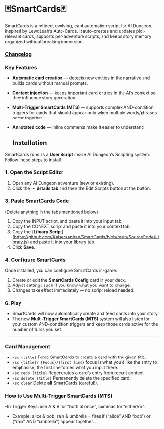 # 🃏SmartCards🃏
SmartCards is a refined, evolving, card automation script for AI Dungeon, inspired by LewdLeah’s Auto-Cards. It auto-creates and updates plot-relevant cards, supports per-adventure scripts, and keeps story memory organized without breaking immersion.
### [Changelog](https://github.com/Kaisersaphan/SmartCards/blob/main/CHANGELOG)

### Key Features
- **Automatic card creation** — detects new entities in the narrative and builds cards without manual prompts.
- **Context injection** — keeps important card entries in the AI’s context so they influence story generation.
- **Multi-Trigger SmartCards (MTS)** — supports complex AND-condition triggers for cards that should appear only when multiple words/phrases occur together.
- **Annotated code** — inline comments make it easier to understand

  ## Installation

SmartCards runs as a **User Script** inside AI Dungeon’s Scripting system.  
Follow these steps to install:

### 1. Open the Script Editor
1. Open any AI Dungeon adventure (new or existing).
2. Click the **⋯ details tab** and then the Edit Scripts button at the button.

### 3. Paste SmartCards Code 
(Delete anything in the tabs mentioned below)
1. Copy the INPUT script, and paste it into your input tab,
2. Copy the CONEXT script and paste it into your context tab.
3. Copy the {**Library Script**}(https://github.com/Kaisersaphan/SmartCards/blob/main/SourceCode/Library.js) and paste it into your library tab.
4. Click **Save**.


### 4. Configure SmartCards
Once installed, you can configure SmartCards in-game:
1. Create or edit the **SmartCards Config** card in your deck.
2. Adjust settings such if you know what you want to change.
3. Changes take effect immediately — no script reload needed.

### 6. Play
- SmartCards will now automatically create and feed cards into your story.
- The new **Multi-Trigger SmartCards (MTS)** system will also listen for your custom AND-condition triggers and keep those cards active for the number of turns you set.

---

### Card Management
- `/sc {title}` Force SmartCards to create a card with the given title.
- `/sc {title}/ {Focus}/{first line}` focus is what you’d like the entry to emphasise, the first line forces what you input there.
- `/sc redo {title}` Regenerates a card’s entry from recent context.
- `/sc delete {title}` Permanently delete the specified card.
- `/sc clear`  Delete **all** SmartCards (careful!).
### How to Use Multi-Trigger SmartCards (MTS)
-In Trigger Keys: use A & B for “both at once”, commas for “either/or”.
- Example: alice & bob, rain & umbrella = fires if (“alice” AND “bob”) or (“rain” AND “umbrella”) appear together.
.

